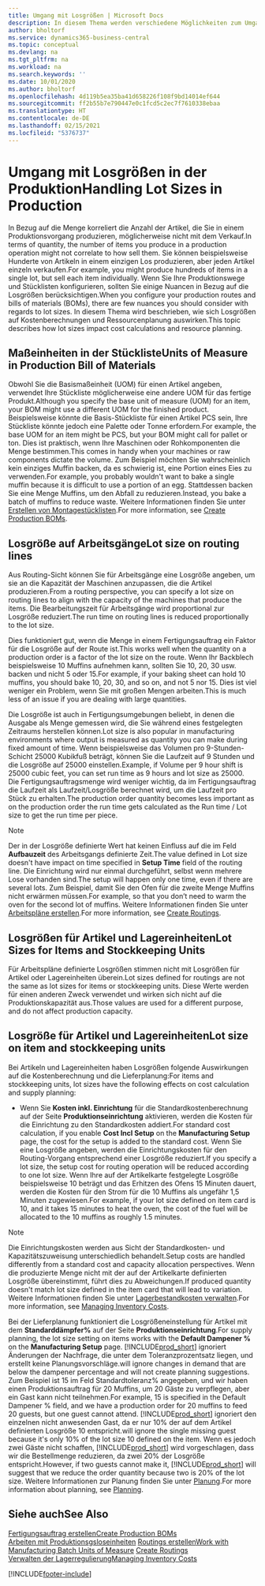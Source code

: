 ```yaml
---
title: Umgang mit Losgrößen | Microsoft Docs
description: In diesem Thema werden verschiedene Möglichkeiten zum Umgang mit Losgrößen beschrieben.
author: bholtorf
ms.service: dynamics365-business-central
ms.topic: conceptual
ms.devlang: na
ms.tgt_pltfrm: na
ms.workload: na
ms.search.keywords: ''
ms.date: 10/01/2020
ms.author: bholtorf
ms.openlocfilehash: 4d119b5ea35ba41d658226f108f9bd14014ef644
ms.sourcegitcommit: ff2b55b7e790447e0c1fcd5c2ec7f7610338ebaa
ms.translationtype: HT
ms.contentlocale: de-DE
ms.lasthandoff: 02/15/2021
ms.locfileid: "5376737"
---
```

# <a name="handling-lot-sizes-in-production"></a><span data-ttu-id="0872e-103">Umgang mit Losgrößen in der Produktion</span><span class="sxs-lookup"><span data-stu-id="0872e-103">Handling Lot Sizes in Production</span></span>
<span data-ttu-id="0872e-104">In Bezug auf die Menge korreliert die Anzahl der Artikel, die Sie in einem Produktionsvorgang produzieren, möglicherweise nicht mit dem Verkauf.</span><span class="sxs-lookup"><span data-stu-id="0872e-104">In terms of quantity, the number of items you produce in a production operation might not correlate to how sell them.</span></span> <span data-ttu-id="0872e-105">Sie können beispielsweise Hunderte von Artikeln in einem einzigen Los produzieren, aber jeden Artikel einzeln verkaufen.</span><span class="sxs-lookup"><span data-stu-id="0872e-105">For example, you might produce hundreds of items in a single lot, but sell each item individually.</span></span> <span data-ttu-id="0872e-106">Wenn Sie Ihre Produktionswege und Stücklisten konfigurieren, sollten Sie einige Nuancen in Bezug auf die Losgrößen berücksichtigen.</span><span class="sxs-lookup"><span data-stu-id="0872e-106">When you configure your production routes and bills of materials (BOMs), there are few nuances you should consider with regards to lot sizes.</span></span> <span data-ttu-id="0872e-107">In diesem Thema wird beschrieben, wie sich Losgrößen auf Kostenberechnungen und Ressourcenplanung auswirken.</span><span class="sxs-lookup"><span data-stu-id="0872e-107">This topic describes how lot sizes impact cost calculations and resource planning.</span></span>

## <a name="units-of-measure-in-production-bill-of-materials"></a><span data-ttu-id="0872e-108">Maßeinheiten in der Stückliste</span><span class="sxs-lookup"><span data-stu-id="0872e-108">Units of Measure in Production Bill of Materials</span></span>
<span data-ttu-id="0872e-109">Obwohl Sie die Basismaßeinheit (UOM) für einen Artikel angeben, verwendet Ihre Stückliste möglicherweise eine andere UOM für das fertige Produkt.</span><span class="sxs-lookup"><span data-stu-id="0872e-109">Although you specify the base unit of measure (UOM) for an item, your BOM might use a different UOM for the finished product.</span></span> <span data-ttu-id="0872e-110">Beispielsweise könnte die Basis-Stückliste für einen Artikel PCS sein, Ihre Stückliste könnte jedoch eine Palette oder Tonne erfordern.</span><span class="sxs-lookup"><span data-stu-id="0872e-110">For example, the base UOM for an item might be PCS, but your BOM might call for pallet or ton.</span></span> <span data-ttu-id="0872e-111">Dies ist praktisch, wenn Ihre Maschinen oder Rohkomponenten die Menge bestimmen.</span><span class="sxs-lookup"><span data-stu-id="0872e-111">This comes in handy when your machines or raw components dictate the volume.</span></span> <span data-ttu-id="0872e-112">Zum Beispiel möchten Sie wahrscheinlich kein einziges Muffin backen, da es schwierig ist, eine Portion eines Eies zu verwenden.</span><span class="sxs-lookup"><span data-stu-id="0872e-112">For example, you probably wouldn't want to bake a single muffin because it is difficult to use a portion of an egg.</span></span> <span data-ttu-id="0872e-113">Stattdessen backen Sie eine Menge Muffins, um den Abfall zu reduzieren.</span><span class="sxs-lookup"><span data-stu-id="0872e-113">Instead, you bake a batch of muffins to reduce waste.</span></span> <span data-ttu-id="0872e-114">Weitere Informationen finden Sie unter [Erstellen von Montagestücklisten](production-how-to-create-production-boms.md).</span><span class="sxs-lookup"><span data-stu-id="0872e-114">For more information, see [Create Production BOMs](production-how-to-create-production-boms.md).</span></span>

## <a name="lot-size-on-routing-lines"></a><span data-ttu-id="0872e-115">Losgröße auf Arbeitsgänge</span><span class="sxs-lookup"><span data-stu-id="0872e-115">Lot size on routing lines</span></span>
<span data-ttu-id="0872e-116">Aus Routing-Sicht können Sie für Arbeitsgänge eine Losgröße angeben, um sie an die Kapazität der Maschinen anzupassen, die die Artikel produzieren.</span><span class="sxs-lookup"><span data-stu-id="0872e-116">From a routing perspective, you can specify a lot size on routing lines to align with the capacity of the machines that produce the items.</span></span> <span data-ttu-id="0872e-117">Die Bearbeitungszeit für Arbeitsgänge wird proportional zur Losgröße reduziert.</span><span class="sxs-lookup"><span data-stu-id="0872e-117">The run time on routing lines is reduced proportionally to the lot size.</span></span> 

<span data-ttu-id="0872e-118">Dies funktioniert gut, wenn die Menge in einem Fertigungsauftrag ein Faktor für die Losgröße auf der Route ist.</span><span class="sxs-lookup"><span data-stu-id="0872e-118">This works well when the quantity on a production order is a factor of the lot size on the route.</span></span> <span data-ttu-id="0872e-119">Wenn Ihr Backblech beispielsweise 10 Muffins aufnehmen kann, sollten Sie 10, 20, 30 usw. backen und nicht 5 oder 15.</span><span class="sxs-lookup"><span data-stu-id="0872e-119">For example, if your baking sheet can hold 10 muffins, you should bake 10, 20, 30, and so on, and not 5 nor 15.</span></span>  <span data-ttu-id="0872e-120">Dies ist viel weniger ein Problem, wenn Sie mit großen Mengen arbeiten.</span><span class="sxs-lookup"><span data-stu-id="0872e-120">This is much less of an issue if you are dealing with large quantities.</span></span>

<span data-ttu-id="0872e-121">Die Losgröße ist auch in Fertigungsumgebungen beliebt, in denen die Ausgabe als Menge gemessen wird, die Sie während eines festgelegten Zeitraums herstellen können.</span><span class="sxs-lookup"><span data-stu-id="0872e-121">Lot size is also popular in manufacturing environments where output is measured as quantity you can make during fixed amount of time.</span></span> <span data-ttu-id="0872e-122">Wenn beispielsweise das Volumen pro 9-Stunden-Schicht 25000 Kubikfuß beträgt, können Sie die Laufzeit auf 9 Stunden und die Losgröße auf 25000 einstellen.</span><span class="sxs-lookup"><span data-stu-id="0872e-122">Example, if Volume per 9 hour shift is 25000 cubic feet, you can set run time as 9 hours and lot size as 25000.</span></span>
<span data-ttu-id="0872e-123">Die Fertigungsauftragsmenge wird weniger wichtig, da im Fertigungsauftrag die Laufzeit als Laufzeit/Losgröße berechnet wird, um die Laufzeit pro Stück zu erhalten.</span><span class="sxs-lookup"><span data-stu-id="0872e-123">The production order quantity becomes less important as on the production order the run time gets calculated as the Run time / Lot size to get the run time per piece.</span></span>
 
> [!NOTE]
> <span data-ttu-id="0872e-124">Der in der Losgröße definierte Wert hat keinen Einfluss auf die im Feld **Aufbauzeit** des Arbeitsgangs definierte Zeit.</span><span class="sxs-lookup"><span data-stu-id="0872e-124">The value defined in Lot size doesn't have impact on time specified in **Setup Time** field of the routing line.</span></span> <span data-ttu-id="0872e-125">Die Einrichtung wird nur einmal durchgeführt, selbst wenn mehrere Lose vorhanden sind.</span><span class="sxs-lookup"><span data-stu-id="0872e-125">The setup will happen only one time, even if there are several lots.</span></span> <span data-ttu-id="0872e-126">Zum Beispiel, damit Sie den Ofen für die zweite Menge Muffins nicht erwärmen müssen.</span><span class="sxs-lookup"><span data-stu-id="0872e-126">For example, so that you don’t need to warm the oven for the second lot of muffins.</span></span> <span data-ttu-id="0872e-127">Weitere Informationen finden Sie unter [Arbeitspläne erstellen](production-how-to-create-routings.md).</span><span class="sxs-lookup"><span data-stu-id="0872e-127">For more information, see [Create Routings](production-how-to-create-routings.md).</span></span>

## <a name="lot-sizes-for-items-and-stockkeeping-units"></a><span data-ttu-id="0872e-128">Losgrößen für Artikel und Lagereinheiten</span><span class="sxs-lookup"><span data-stu-id="0872e-128">Lot Sizes for Items and Stockkeeping Units</span></span>
<span data-ttu-id="0872e-129">Für Arbeitspläne definierte Losgrößen stimmen nicht mit Losgrößen für Artikel oder Lagereinheiten überein.</span><span class="sxs-lookup"><span data-stu-id="0872e-129">Lot sizes defined for routings are not the same as lot sizes for items or stockkeeping units.</span></span> <span data-ttu-id="0872e-130">Diese Werte werden für einen anderen Zweck verwendet und wirken sich nicht auf die Produktionskapazität aus.</span><span class="sxs-lookup"><span data-stu-id="0872e-130">Those values are used for a different purpose, and do not affect production capacity.</span></span> 

## <a name="lot-size-on-item-and-stockkeeping-units"></a><span data-ttu-id="0872e-131">Losgröße für Artikel und Lagereinheiten</span><span class="sxs-lookup"><span data-stu-id="0872e-131">Lot size on item and stockkeeping units</span></span>
<span data-ttu-id="0872e-132">Bei Artikeln und Lagereinheiten haben Losgrößen folgende Auswirkungen auf die Kostenberechnung und die Lieferplanung:</span><span class="sxs-lookup"><span data-stu-id="0872e-132">For items and stockkeeping units, lot sizes have the following effects on cost calculation and supply planning:</span></span>

* <span data-ttu-id="0872e-133">Wenn Sie **Kosten inkl. Einrichtung** für die Standardkostenberechnung auf der Seite **Produktionseinrichtung** aktivieren, werden die Kosten für die Einrichtung zu den Standardkosten addiert.</span><span class="sxs-lookup"><span data-stu-id="0872e-133">For standard cost calculation, if you enable **Cost Incl Setup** on the **Manufacturing Setup** page, the cost for the setup is added to the standard cost.</span></span> <span data-ttu-id="0872e-134">Wenn Sie eine Losgröße angeben, werden die Einrichtungskosten für den Routing-Vorgang entsprechend einer Losgröße reduziert.</span><span class="sxs-lookup"><span data-stu-id="0872e-134">If you specify a lot size, the setup cost for routing operation will be reduced according to one lot size.</span></span> <span data-ttu-id="0872e-135">Wenn Ihre auf der Artikelkarte festgelegte Losgröße beispielsweise 10 beträgt und das Erhitzen des Ofens 15 Minuten dauert, werden die Kosten für den Strom für die 10 Muffins als ungefähr 1,5 Minuten zugewiesen.</span><span class="sxs-lookup"><span data-stu-id="0872e-135">For example, if your lot size defined on item card is 10, and it takes 15 minutes to heat the oven, the cost of the fuel will be allocated to the 10 muffins as roughly 1.5 minutes.</span></span> 

> [!NOTE]
> <span data-ttu-id="0872e-136">Die Einrichtungskosten werden aus Sicht der Standardkosten- und Kapazitätszuweisung unterschiedlich behandelt.</span><span class="sxs-lookup"><span data-stu-id="0872e-136">Setup costs are handled differently from a standard cost and capacity allocation perspectives.</span></span> <span data-ttu-id="0872e-137">Wenn die produzierte Menge nicht mit der auf der Artikelkarte definierten Losgröße übereinstimmt, führt dies zu Abweichungen.</span><span class="sxs-lookup"><span data-stu-id="0872e-137">If produced quantity doesn't match lot size defined in the item card that will lead to variation.</span></span> <span data-ttu-id="0872e-138">Weitere Informationen finden Sie unter [Lagerbestandkosten verwalten](finance-manage-inventory-costs.md).</span><span class="sxs-lookup"><span data-stu-id="0872e-138">For more information, see [Managing Inventory Costs](finance-manage-inventory-costs.md).</span></span> <!--not sure that I got this part right seems to repeat the first example.-->

<span data-ttu-id="0872e-139">Bei der Lieferplanung funktioniert die Losgrößeneinstellung für Artikel mit dem **Standarddämpfer%** auf der Seite **Produktionseinrichtung**.</span><span class="sxs-lookup"><span data-stu-id="0872e-139">For supply planning, the lot size setting on items works with the **Default Dampener %** on the **Manufacturing Setup** page.</span></span> [!INCLUDE[prod_short](includes/prod_short.md)] <span data-ttu-id="0872e-140">ignoriert Änderungen der Nachfrage, die unter dem Toleranzprozentsatz liegen, und erstellt keine Planungsvorschläge.</span><span class="sxs-lookup"><span data-stu-id="0872e-140">will ignore changes in demand that are below the dampener percentage and will not create planning suggestions.</span></span> <span data-ttu-id="0872e-141">Zum Beispiel ist 15 im Feld Standardtoleranz% angegeben, und wir haben einen Produktionsauftrag für 20 Muffins, um 20 Gäste zu verpflegen, aber ein Gast kann nicht teilnehmen.</span><span class="sxs-lookup"><span data-stu-id="0872e-141">For example, 15 is specified in the Default Dampener % field, and we have a production order for 20 muffins to feed 20 guests, but one guest cannot attend.</span></span> [!INCLUDE[prod_short](includes/prod_short.md)] <span data-ttu-id="0872e-142">ignoriert den einzelnen nicht anwesenden Gast, da er nur 10% der auf dem Artikel definierten Losgröße 10 entspricht.</span><span class="sxs-lookup"><span data-stu-id="0872e-142">will ignore the single missing guest because it's only 10% of the lot size 10 defined on the item.</span></span> <span data-ttu-id="0872e-143">Wenn es jedoch zwei Gäste nicht schaffen, [!INCLUDE[prod_short](includes/prod_short.md)] wird vorgeschlagen, dass wir die Bestellmenge reduzieren, da zwei 20% der Losgröße entspricht.</span><span class="sxs-lookup"><span data-stu-id="0872e-143">However, if two guests cannot make it, [!INCLUDE[prod_short](includes/prod_short.md)] will suggest that we reduce the order quantity because two is 20% of the lot size.</span></span> <span data-ttu-id="0872e-144">Weitere Informationen zur Planung finden Sie unter [Planung](production-planning.md).</span><span class="sxs-lookup"><span data-stu-id="0872e-144">For more information about planning, see [Planning](production-planning.md).</span></span>

## <a name="see-also"></a><span data-ttu-id="0872e-145">Siehe auch</span><span class="sxs-lookup"><span data-stu-id="0872e-145">See Also</span></span>
[<span data-ttu-id="0872e-146">Fertigungsauftrag erstellen</span><span class="sxs-lookup"><span data-stu-id="0872e-146">Create Production BOMs</span></span>](production-how-to-create-production-boms.md)  
<span data-ttu-id="0872e-147">[Arbeiten mit Produktionsgsloseinheiten](production-how-to-use-the-manufacturing-batch-unit-of-measure.md)
[Routings erstellen](production-how-to-create-routings.md)</span><span class="sxs-lookup"><span data-stu-id="0872e-147">[Work with Manufacturing Batch Units of Measure](production-how-to-use-the-manufacturing-batch-unit-of-measure.md)
[Create Routings](production-how-to-create-routings.md)</span></span>  
[<span data-ttu-id="0872e-148">Verwalten der Lagerregulierung</span><span class="sxs-lookup"><span data-stu-id="0872e-148">Managing Inventory Costs</span></span>](finance-manage-inventory-costs.md)


[!INCLUDE[footer-include](includes/footer-banner.md)]